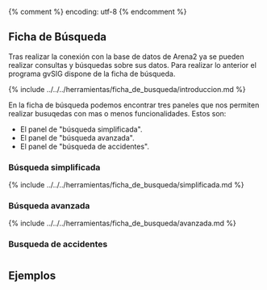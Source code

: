 {% comment %} encoding: utf-8 {% endcomment %}

## Ficha de Búsqueda

Tras realizar la conexión con la base de datos de Arena2 ya se pueden realizar 
consultas y búsquedas sobre sus datos. Para realizar lo anterior el programa gvSIG 
dispone de la ficha de búsqueda.

{% include ../../../herramientas/ficha_de_busqueda/introduccion.md %}

En la ficha de búsqueda podemos encontrar tres paneles que nos permiten realizar
busuqedas con mas o menos funcionalidades. Estos son:

* El panel de "búsqueda simplificada".
* El panel de "búsqueda avanzada".
* El panel de "búsqueda de accidentes".

### Búsqueda simplificada

{% include ../../../herramientas/ficha_de_busqueda/simplificada.md %}

### Búsqueda avanzada

{% include ../../../herramientas/ficha_de_busqueda/avanzada.md %}

### Busqueda de accidentes


### Ejemplos

